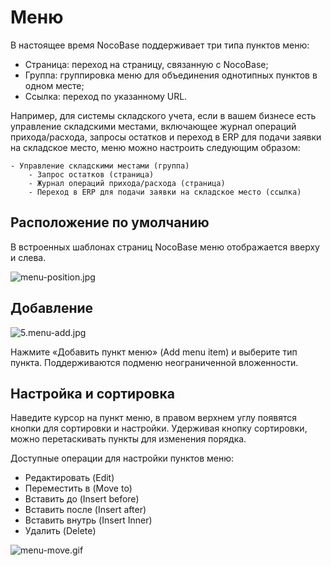 # Меню

В настоящее время NocoBase поддерживает три типа пунктов меню:

- Страница: переход на страницу, связанную с NocoBase;
- Группа: группировка меню для объединения однотипных пунктов в одном месте;
- Ссылка: переход по указанному URL.

Например, для системы складского учета, если в вашем бизнесе есть управление складскими местами, включающее журнал операций прихода/расхода, запросы остатков и переход в ERP для подачи заявки на складское место, меню можно настроить следующим образом:

```
- Управление складскими местами (группа)
    - Запрос остатков (страница)
    - Журнал операций прихода/расхода (страница)
    - Переход в ERP для подачи заявки на складское место (ссылка)
```

## Расположение по умолчанию

В встроенных шаблонах страниц NocoBase меню отображается вверху и слева.

![menu-position.jpg](https://static-docs.nocobase.com/d4d0a34c74684c988e369abf5a227186.jpg)

## Добавление

![5.menu-add.jpg](https://static-docs.nocobase.com/c11557b3bed06be90b98e395c94f7fc7.jpg)

Нажмите «Добавить пункт меню» (Add menu item) и выберите тип пункта. Поддерживаются подменю неограниченной вложенности.

## Настройка и сортировка

Наведите курсор на пункт меню, в правом верхнем углу появятся кнопки для сортировки и настройки. Удерживая кнопку сортировки, можно перетаскивать пункты для изменения порядка.

Доступные операции для настройки пунктов меню:

- Редактировать (Edit)
- Переместить в (Move to)
- Вставить до (Insert before)
- Вставить после (Insert after)
- Вставить внутрь (Insert Inner)
- Удалить (Delete)

![menu-move.gif](https://static-docs.nocobase.com/ffd21aebbbd1b10a5138ada9727d33a8.gif)
